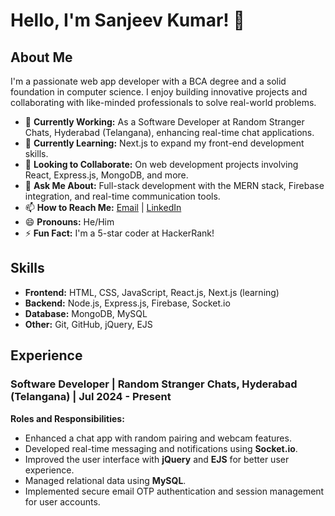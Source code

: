 # Hello, I'm Sanjeev Kumar! 👋

## About Me
I'm a passionate web app developer with a BCA degree and a solid foundation in computer science. I enjoy building innovative projects and collaborating with like-minded professionals to solve real-world problems.

- 🔭 **Currently Working:** As a Software Developer at Random Stranger Chats, Hyderabad (Telangana), enhancing real-time chat applications.
- 🌱 **Currently Learning:** Next.js to expand my front-end development skills.
- 👯 **Looking to Collaborate:** On web development projects involving React, Express.js, MongoDB, and more.
- 💬 **Ask Me About:** Full-stack development with the MERN stack, Firebase integration, and real-time communication tools.
- 📫 **How to Reach Me:** [Email](mailto:sanjeevcse2k23@gmail.com) | [LinkedIn](https://www.linkedin.com/in/prosanjeev/)
- 😄 **Pronouns:** He/Him
- ⚡ **Fun Fact:** I'm a 5-star coder at HackerRank!

## Skills
- **Frontend:** HTML, CSS, JavaScript, React.js, Next.js (learning)
- **Backend:** Node.js, Express.js, Firebase, Socket.io
- **Database:** MongoDB, MySQL
- **Other:** Git, GitHub, jQuery, EJS

## Experience
### Software Developer | Random Stranger Chats, Hyderabad (Telangana) | Jul 2024 - Present
**Roles and Responsibilities:**
- Enhanced a chat app with random pairing and webcam features.
- Developed real-time messaging and notifications using **Socket.io**.
- Improved the user interface with **jQuery** and **EJS** for better user experience.
- Managed relational data using **MySQL**.
- Implemented secure email OTP authentication and session management for user accounts.

